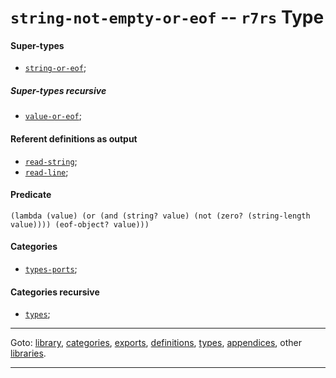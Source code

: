 

<a id='type__r7rs__string-not-empty-or-eof'></a>

# `string-not-empty-or-eof` -- `r7rs` Type


<a id='type__r7rs__string-not-empty-or-eof__super-types'></a>

#### Super-types

 * [`string-or-eof`](../../r7rs/types/string-or-eof.md#type__r7rs__string-or-eof);


<a id='type__r7rs__string-not-empty-or-eof__super-types-recursive'></a>

##### Super-types recursive

 * [`value-or-eof`](../../r7rs/types/value-or-eof.md#type__r7rs__value-or-eof);


<a id='type__r7rs__string-not-empty-or-eof__referent-definitions-output'></a>

#### Referent definitions as output

 * [`read-string`](../../r7rs/definitions/read-string.md#definition__r7rs__read-string);
 * [`read-line`](../../r7rs/definitions/read-line.md#definition__r7rs__read-line);


<a id='type__r7rs__string-not-empty-or-eof__predicate'></a>

#### Predicate

````
(lambda (value) (or (and (string? value) (not (zero? (string-length value)))) (eof-object? value)))
````


<a id='type__r7rs__string-not-empty-or-eof__categories'></a>

#### Categories

 * [`types-ports`](../../r7rs/categories/types-ports.md#category__r7rs__types-ports);


<a id='type__r7rs__string-not-empty-or-eof__categories-recursive'></a>

#### Categories recursive

 * [`types`](../../r7rs/categories/types.md#category__r7rs__types);

----

Goto: [library](../../r7rs/_index.md#library__r7rs), [categories](../../r7rs/categories/_index.md#toc__r7rs__categories), [exports](../../r7rs/exports/_index.md#toc__r7rs__exports), [definitions](../../r7rs/definitions/_index.md#toc__r7rs__definitions), [types](../../r7rs/types/_index.md#toc__r7rs__types), [appendices](../../r7rs/appendices/_index.md#toc__r7rs__appendices), other [libraries](../../_libraries.md#toc__libraries).

----


